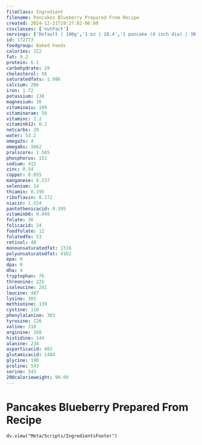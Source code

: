 ```yaml
---
fileClass: Ingredient
filename: Pancakes Blueberry Prepared From Recipe
created: 2024-12-21T19:27:02-06:00
cssclasses: ['nutFact']
servings: ['Default | 100g','1 oz | 28.4','1 pancake (4 inch dia) | 38','1 pancake (6 inch dia) | 77']
id: 172773
foodgroup: Baked Foods
calories: 222
fat: 9.2
protein: 6.1
carbohydrate: 29
cholesterol: 56
saturatedfats: 1.986
calcium: 206
iron: 1.72
potassium: 138
magnesium: 16
vitaminaiu: 199
vitaminarae: 50
vitaminc: 2.2
vitaminb12: 0.2
netcarbs: 29
water: 53.2
omega3s: 4
omega6s: 3662
pralscore: 2.565
phosphorus: 151
sodium: 412
zinc: 0.54
copper: 0.055
manganese: 0.237
selenium: 14
thiamin: 0.195
riboflavin: 0.272
niacin: 1.524
pantothenicacid: 0.395
vitaminb6: 0.049
folate: 36
folicacid: 24
foodfolate: 12
folatedfe: 53
retinol: 48
monounsaturatedfat: 2316
polyunsaturatedfat: 4162
epa: 0
dpa: 0
dha: 4
tryptophan: 76
threonine: 225
isoleucine: 281
leucine: 487
lysine: 303
methionine: 139
cystine: 110
phenylalanine: 303
tyrosine: 226
valine: 318
arginine: 268
histidine: 144
alanine: 234
asparticacid: 403
glutamicacid: 1484
glycine: 190
proline: 543
serine: 343
200calorieweight: 90.09
---
```


# Pancakes Blueberry Prepared From Recipe

```dataviewjs
dv.view("Meta/Scripts/IngredientsFooter")
```